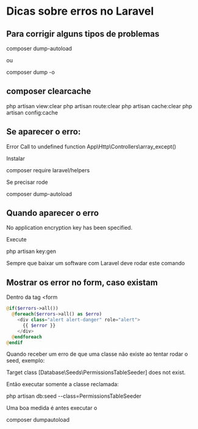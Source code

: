 # Dicas sobre erros no Laravel

## Para corrigir alguns tipos de problemas

composer dump-autoload

ou

composer dump -o

## composer clearcache

php artisan view:clear
php artisan route:clear
php artisan cache:clear
php artisan config:cache

## Se aparecer o erro:

Error
Call to undefined function App\Http\Controllers\array_except() 

Instalar

composer require laravel/helpers

Se precisar rode

composer dump-autoload


## Quando aparecer o erro

No application encryption key has been specified.

Execute

php artisan key:gen

Sempre que baixar um software com Laravel deve rodar este comando


## Mostrar os error no form, caso existam

Dentro da tag <form
```php
@if($errors->all())
  @foreach($errors->all() as $erro)
    <div class="alert alert-danger" role="alert">
      {{ $error }}
    </div>
  @endforeach
@endif
```

Quando receber um erro de que uma classe não existe ao tentar rodar o seed, exemplo:

Target class [Database\Seeds\PermissionsTableSeeder] does not exist.

Então executar somente a classe reclamada:

php artisan db:seed --class=PermissionsTableSeeder

Uma boa medida é antes executar o

composer dumpautoload

